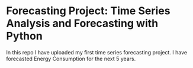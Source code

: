 # Forecasting Project: Time Series Analysis and Forecasting with Python

In this repo I have uploaded my first time series forecasting project. I have forecasted Energy Consumption for the next 5 years.
